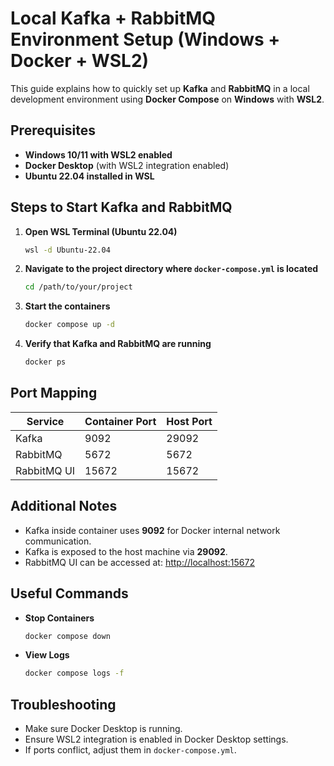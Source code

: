 # Local Kafka + RabbitMQ Environment Setup (Windows + Docker + WSL2)

This guide explains how to quickly set up **Kafka** and **RabbitMQ** in a local development environment using **Docker Compose** on **Windows** with **WSL2**.

## Prerequisites
- **Windows 10/11 with WSL2 enabled**
- **Docker Desktop** (with WSL2 integration enabled)
- **Ubuntu 22.04 installed in WSL**

## Steps to Start Kafka and RabbitMQ

1. **Open WSL Terminal (Ubuntu 22.04)**
    ```bash
    wsl -d Ubuntu-22.04
    ```

2. **Navigate to the project directory where `docker-compose.yml` is located**
    ```bash
    cd /path/to/your/project
    ```

3. **Start the containers**
    ```bash
    docker compose up -d
    ```

4. **Verify that Kafka and RabbitMQ are running**
    ```bash
    docker ps
    ```

## Port Mapping
| Service     | Container Port | Host Port |
|-------------|----------------|-----------|
| Kafka       | 9092            | 29092     |
| RabbitMQ    | 5672            | 5672      |
| RabbitMQ UI | 15672           | 15672     |

## Additional Notes
- Kafka inside container uses **9092** for Docker internal network communication.
- Kafka is exposed to the host machine via **29092**.
- RabbitMQ UI can be accessed at: [http://localhost:15672](http://localhost:15672)

## Useful Commands
- **Stop Containers**
    ```bash
    docker compose down
    ```
- **View Logs**
    ```bash
    docker compose logs -f
    ```

## Troubleshooting
- Make sure Docker Desktop is running.
- Ensure WSL2 integration is enabled in Docker Desktop settings.
- If ports conflict, adjust them in `docker-compose.yml`.